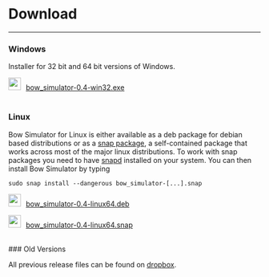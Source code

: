 # Download
---

### Windows

Installer for 32 bit and 64 bit versions of Windows.

<img src="../images/icon_msi.png" style="width: 25px; margin: 0px 10px 0px 0px">[bow_simulator-0.4-win32.exe](http://bit.ly/2zAUw92)
<br>
<br>

### Linux

Bow Simulator for Linux is either available as a deb package for debian based distributions or as a [snap package](http://snapcraft.io/), a self-contained package that works across most of the major linux distributions. To work with snap packages you need to have [snapd](http://snapcraft.io/docs/core/install) installed on your system. You can then install Bow Simulator by typing

```text
sudo snap install --dangerous bow_simulator-[...].snap
```
<img src="../images/icon_deb.png" style="width: 25px; margin: 0px 10px 0px 0px">[bow_simulator-0.4-linux64.deb](http://bit.ly/2iy3rNU)

<img src="../images/icon_snap.png" style="width: 25px; margin: 0px 10px 0px 0px">[bow_simulator-0.4-linux64.snap](http://bit.ly/2hfWx30)

<br>
### Old Versions

All previous release files can be found on [dropbox](https://www.dropbox.com/sh/zjvtizmrafdlbdp/AADhm6O5n27l0mgC1r9NNx6Ia?dl=0&m=).

<!--
### Source Code

Building the program from source yourself should be possible for all [platforms supported by Qt](http://doc.qt.io/qt-5/supported-platforms.html).
Download the source code, unpack it and follow the instructions in the Readme.

[https://www.bitbucket.org/stfnp/bow-simulator](https://bitbucket.org/stfnp/bow-simulator).
-->
